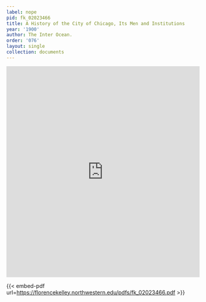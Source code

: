 ```yaml
---
label: nope
pid: fk_02023466
title: A History of the City of Chicago, Its Men and Institutions
year: '1900'
author: The Inter Ocean.
order: '076'
layout: single
collection: documents
---
```

<iframe src="https://northwestern.app.box.com/embed/s/xwykfjcawy6s0nq79hbbel3lncz7jxk7?sortColumn=date&view=list" width="100%" height="550" frameborder="0" allowfullscreen webkitallowfullscreen msallowfullscreen></iframe>


{{< embed-pdf url=https://florencekelley.northwestern.edu/pdfs/fk_02023466.pdf >}}